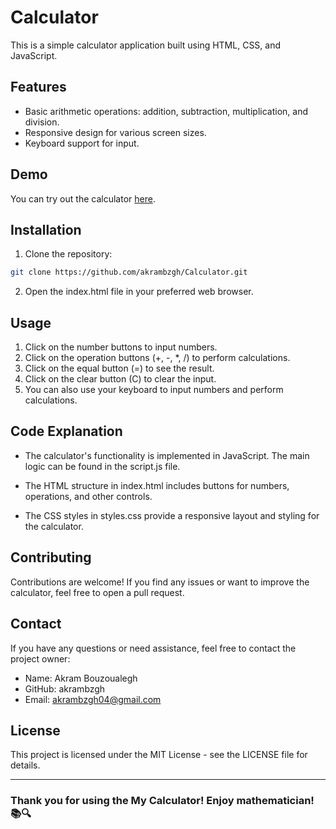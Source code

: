 # Calculator

This is a simple calculator application built using HTML, CSS, and JavaScript.

## Features

- Basic arithmetic operations: addition, subtraction, multiplication, and division.
- Responsive design for various screen sizes.
- Keyboard support for input.

## Demo

You can try out the calculator [here](https://akrambzgh.github.io/Calculator/).

## Installation

1. Clone the repository:

```bash
git clone https://github.com/akrambzgh/Calculator.git
```

2. Open the index.html file in your preferred web browser.

## Usage

1. Click on the number buttons to input numbers.
2. Click on the operation buttons (+, -, \*, /) to perform calculations.
3. Click on the equal button (=) to see the result.
4. Click on the clear button (C) to clear the input.
5. You can also use your keyboard to input numbers and perform calculations.

## Code Explanation

- The calculator's functionality is implemented in JavaScript. The main logic can be found in the script.js file.

- The HTML structure in index.html includes buttons for numbers, operations, and other controls.

- The CSS styles in styles.css provide a responsive layout and styling for the calculator.

## Contributing

Contributions are welcome! If you find any issues or want to improve the calculator, feel free to open a pull request.

## Contact

If you have any questions or need assistance, feel free to contact the project owner:

- Name: Akram Bouzoualegh
- GitHub: akrambzgh
- Email: akrambzgh04@gmail.com

## License

This project is licensed under the MIT License - see the LICENSE file for details.

---

### Thank you for using the My Calculator! Enjoy mathematician! 📚🔍
